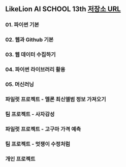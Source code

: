 ## LikeLion AI SCHOOL 13th [저장소 URL](https://city1616.github.io/LikeLion_13th_DataCourse/)

### 01. 파이썬 기본

### 02. 웹과 Github 기본

### 03. 웹 데이터 수집하기

### 04. 파이썬 라이브러리 활용

### 05. 머신러닝

### 파일럿 프로젝트 - 멜론 최신앨범 정보 가져오기

### 팀 프로젝트 - 사자감성

### 파일럿 프로젝트 - 고구마 가격 예측

### 팀 프로젝트 - 멋쟁이 수정처럼

### 개인 프로젝트